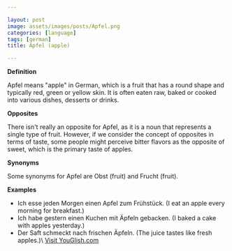 ```yaml
---

layout: post
image: assets/images/posts/Apfel.png
categories: [language]
tags: [german]
title: Apfel (apple)

---
```


**Definition**

Apfel means "apple" in German, which is a fruit that has a round shape and typically red, green or yellow skin. It is often eaten raw, baked or cooked into various dishes, desserts or drinks.

**Opposites**

There isn't really an opposite for Apfel, as it is a noun that represents a single type of fruit. However, if we consider the concept of opposites in terms of taste, some people might perceive bitter flavors as the opposite of sweet, which is the primary taste of apples.

**Synonyms**

Some synonyms for Apfel are Obst (fruit) and Frucht (fruit).

**Examples**

- Ich esse jeden Morgen einen Apfel zum Frühstück. (I eat an apple every morning for breakfast.)
- Ich habe gestern einen Kuchen mit Äpfeln gebacken. (I baked a cake with apples yesterday.)
- Der Saft schmeckt nach frischen Äpfeln. (The juice tastes like fresh apples.)\ <a id="yg-widget-0" class="youglish-widget" data-query="Apfel" data-lang="german" data-components="8412" data-auto-start="0" data-bkg-color="theme_light" data-title="How%20to%20pronounce%20Apfel%20in%20German"  rel="nofollow" href="https://youglish.com">Visit YouGlish.com</a><script async src="https://youglish.com/public/emb/widget.js" charset="utf-8"></script>